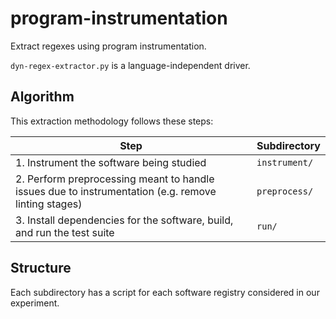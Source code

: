# program-instrumentation

Extract regexes using program instrumentation.

`dyn-regex-extractor.py` is a language-independent driver.

## Algorithm

This extraction methodology follows these steps:

| Step | Subdirectory |
|------|--------------|
| 1. Instrument the software being studied                                | `instrument/` |
| 2. Perform preprocessing meant to handle issues due to instrumentation (e.g. remove linting stages) | `preprocess/` |
| 3. Install dependencies for the software, build, and run the test suite | `run/`        |

## Structure

Each subdirectory has a script for each software registry considered in our experiment.
